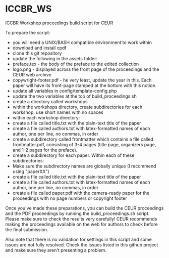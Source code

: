# ICCBR_WS
ICCBR Workshop proceedings build script for CEUR

To prepare the script:
* you will need a UNIX/BASH compatible environment to work within
* download and install cpdf
* clone this git repository
* update the following in the assets folder:
* preface.tex - the body of the preface to the edited collection
 * logo.png - displayed across the front page of the proceedings and the CEUR web archive
 * copywright-footer.pdf - he very least, update the year in this. Each paper will have its front-page stamped at the bottom with this notice.
* update all variables in config/template-config.php
* update the two variables at the top of build_proceedings.sh
* create a directory called workshops
* within the workshops directory, create subdirectories for each workshop. use short names with no spaces
* within each workshop directory:
 * create a file called title.txt with the plain-text title of the paper
 * create a file called authors.txt with latex-formatted names of each author, one per line, no commas, in order
 * create a subdirectory called frontmatter which contains a file called frontmatter.pdf, consisting of 3-4 pages (title page, organizers page, and 1-2 pages for the preface). 
 * create a subdirectory for each paper. Within each of these subdirectories:
  * Make sure the subdirectory names are globally unique (I recommend using "paperXX")
  * create a file called title.txt with the plain-text title of the paper
  * create a file called authors.txt with latex-formatted names of each author, one per line, no commas, in order
  * create a file called paper.pdf with the camera-ready paper for the proceedings with no page numbers or copyright footer

Once you've made these preparations, you can build the CEUR proceedings and the PDF proceedings by running the build_proceedings.sh script. Please make sure to check the results very carefully! CEUR recommends making the proceedings available on the web for authors to check before the final submission. 

Also note that there is no validation for settings in this script and some issues are not fully resolved. Check the issues listed in this github project and make sure they aren't presenting a problem. 

